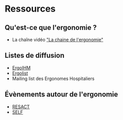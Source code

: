 # Ressources

## Qu'est-ce que l'ergonomie ?

- La chaîne vidéo <a href="https://www.youtube.com/channel/UCX3W5drjXqwoqmay1mCgo_w">"La chaine de l'ergonomie"</a>

## Listes de diffusion

- [ErgoIHM](https://groupes.renater.fr/sympa/info/ergoihm)
- [Ergolist](https://groupes.renater.fr/sympa/info/ergoliste/)
- Mailing list des Ergonomes Hospitaliers

## Évènements autour de l'ergonomie
- [RESACT](http://resact-mp.com/)
- [SELF](https://ergonomie-self.org/)
